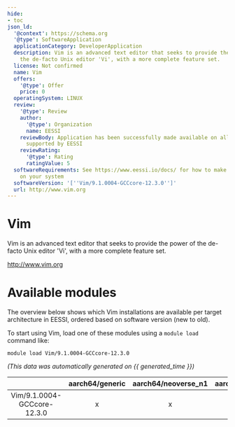 ```yaml
---
hide:
- toc
json_ld:
  '@context': https://schema.org
  '@type': SoftwareApplication
  applicationCategory: DeveloperApplication
  description: Vim is an advanced text editor that seeks to provide the power  of
    the de-facto Unix editor 'Vi', with a more complete feature set.
  license: Not confirmed
  name: Vim
  offers:
    '@type': Offer
    price: 0
  operatingSystem: LINUX
  review:
    '@type': Review
    author:
      '@type': Organization
      name: EESSI
    reviewBody: Application has been successfully made available on all architectures
      supported by EESSI
    reviewRating:
      '@type': Rating
      ratingValue: 5
  softwareRequirements: See https://www.eessi.io/docs/ for how to make EESSI available
    on your system
  softwareVersion: '[''Vim/9.1.0004-GCCcore-12.3.0'']'
  url: http://www.vim.org
---
```


Vim
===


Vim is an advanced text editor that seeks to provide the power  of the de-facto Unix editor 'Vi', with a more complete feature set.

http://www.vim.org
# Available modules


The overview below shows which Vim installations are available per target architecture in EESSI, ordered based on software version (new to old).

To start using Vim, load one of these modules using a `module load` command like:

```shell
module load Vim/9.1.0004-GCCcore-12.3.0
```

*(This data was automatically generated on {{ generated_time }})*  

| |aarch64/generic|aarch64/neoverse_n1|aarch64/neoverse_v1|x86_64/generic|x86_64/amd/zen2|x86_64/amd/zen3|x86_64/amd/zen4|x86_64/intel/haswell|x86_64/intel/sapphirerapids|x86_64/intel/skylake_avx512|
| :---: | :---: | :---: | :---: | :---: | :---: | :---: | :---: | :---: | :---: | :---: |
|Vim/9.1.0004-GCCcore-12.3.0|x|x|x|x|x|x|x|x|x|x|
